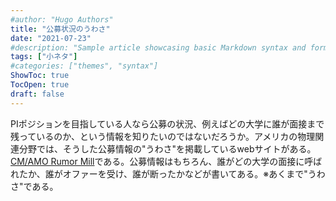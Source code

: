 ```yaml
---
#author: "Hugo Authors"
title: "公募状況のうわさ"
date: "2021-07-23"
#description: "Sample article showcasing basic Markdown syntax and formatting for HTML elements."
tags: ["小ネタ"]
#categories: ["themes", "syntax"]
ShowToc: true
TocOpen: true
draft: false
---
```



PIポジションを目指している人なら公募の状況、例えばどの大学に誰が面接まで残っているのか、という情報を知りたいのではないだろうか。アメリカの物理関連分野では、そうした公募情報の"うわさ"を掲載しているwebサイトがある。[CM/AMO Rumor Mill](http://www.cmamorumors.org/doku.php)である。公募情報はもちろん、誰がどの大学の面接に呼ばれたか、誰がオファーを受け、誰が断ったかなどが書いてある。※あくまで"うわさ"である。